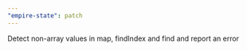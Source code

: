 ```yaml
---
"empire-state": patch
---
```


Detect non-array values in map, findIndex and find and report an error
